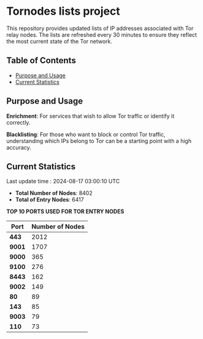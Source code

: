 # Tornodes lists project

This repository provides updated lists of IP addresses associated with Tor relay nodes. The lists are refreshed every 30 minutes to ensure they reflect the most current state of the Tor network.

## Table of Contents

- [Purpose and Usage](#purpose-and-usage)
- [Current Statistics](#current-statistics)


## Purpose and Usage

**Enrichment**: For services that wish to allow Tor traffic or identify it correctly.

**Blacklisting**: For those who want to block or control Tor traffic, understanding which IPs belong to Tor can be a starting point with a high accuracy.

## Current Statistics

Last update time : 2024-08-17 03:00:10 UTC

- **Total Number of Nodes**: 8402
- **Total of Entry Nodes**: 6417

**TOP 10 PORTS USED FOR TOR ENTRY NODES**

| **Port** | **Number of Nodes** |
|------|-----------------|
| **443**   | 2012  |
| **9001**   | 1707  |
| **9000**   | 365  |
| **9100**   | 276  |
| **8443**   | 162  |
| **9002**   | 149  |
| **80**   | 89  |
| **143**   | 85  |
| **9003**   | 79  |
| **110**   | 73  |

